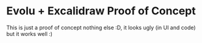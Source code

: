 # Evolu + Excalidraw Proof of Concept

This is just a proof of concept nothing else :D, it looks ugly (in UI and code) but it works well :)
